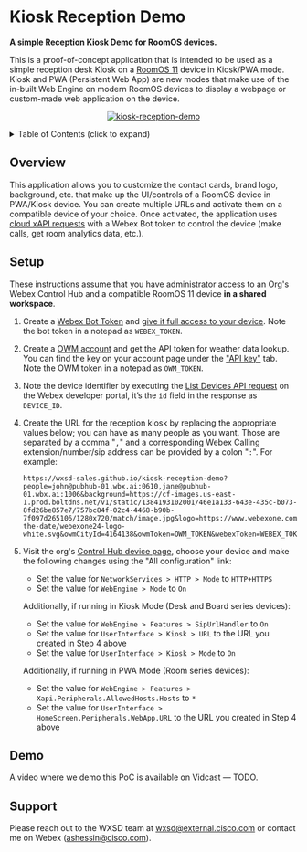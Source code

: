 # Kiosk Reception Demo

**A simple Reception Kiosk Demo for RoomOS devices.**

This is a proof-of-concept application that is intended to be used as a simple reception desk Kiosk on a [RoomOS 11](https://help.webex.com/en-us/article/n01kjh1/New-user-experience-with-RoomOS-11) device in Kiosk/PWA mode.
Kiosk and PWA (Persistent Web App) are new modes that make use of the in-built Web Engine on modern RoomOS devices to display a webpage or custom-made web application on the device.

<p align="center">
   <a href="https://app.vidcast.io/share/bb910329-f398-4f04-baec-18ddaf46f493" target="_blank">
       <img src="https://github.com/wxsd-sales/kiosk-reception-demo/assets/6129517/5e99058f-d4fd-4973-aaae-0d768f10837f" alt="kiosk-reception-demo"/>
    </a>
</p>

<!-- ⛔️ MD-MAGIC-EXAMPLE:START (TOC:collapse=true&collapseText=Click to expand) -->
<details>
<summary>Table of Contents (click to expand)</summary>

* [Overview](#overview)
* [Setup](#setup)
* [Demo](#demo)
* [Support](#support)

</details>
<!-- ⛔️ MD-MAGIC-EXAMPLE:END -->

## Overview

This application allows you to customize the contact cards, brand logo, background, etc. that make up the UI/controls of a RoomOS device in PWA/Kiosk device. You can create multiple URLs and activate them on a compatible device of your choice. Once activated, the application uses [cloud xAPI requests](https://roomos.cisco.com/docs/Introduction.md#the-xapi) with a Webex Bot token to control the device (make calls, get room analytics data, etc.).

## Setup

These instructions assume that you have administrator access to an Org's Webex Control Hub and a compatible RoomOS 11 device **in a shared workspace**.

1. Create a [Webex Bot Token](https://developer.webex.com/my-apps/new/bot) and [give it full access to your device](https://developer.webex.com/docs/devices#giving-a-bot-or-user-access-to-the-xapi-of-a-device). Note the bot token in a notepad as `WEBEX_TOKEN`.

2. Create a [OWM account](https://home.openweathermap.org/users/sign_up) and get the API token for weather data lookup. You can find the key on your account page under the ["API key"](https://home.openweathermap.org/api_keys) tab. Note the OWM token in a notepad as `OWM_TOKEN`.

3. Note the device identifier by executing the [List Devices API request](https://developer.webex.com/docs/api/v1/devices/list-devices) on the Webex developer portal, it’s the `id` field in the response as `DEVICE_ID`.

4. Create the URL for the reception kiosk by replacing the appropriate values below; you can have as many people as you want. Those are separated by a comma "`,`" and a corresponding Webex Calling extension/number/sip address can be provided by a colon "`:`". For example:

   ```text
   https://wxsd-sales.github.io/kiosk-reception-demo?people=john@pubhub-01.wbx.ai:0610,jane@pubhub-01.wbx.ai:1006&background=https://cf-images.us-east-1.prod.boltdns.net/v1/static/1384193102001/46e1a133-643e-435c-b073-8fd26be857e7/757bc84f-02c4-4468-b90b-7f097d265106/1280x720/match/image.jpg&logo=https://www.webexone.com/content/dam/www/us/en/images/webexone/2024/save-the-date/webexone24-logo-white.svg&owmCityId=4164138&owmToken=OWM_TOKEN&webexToken=WEBEX_TOKEN&deviceId=DEVICE_ID
   ```

5. Visit the org's [Control Hub device page](https://admin.webex.com/devices), choose your device and make the following changes using the "All configuration" link:
   - Set the value for `NetworkServices > HTTP > Mode` to `HTTP+HTTPS`
   - Set the value for `WebEngine > Mode` to `On`
   
   Additionally, if running in Kiosk Mode (Desk and Board series devices):
   - Set the value for `WebEngine > Features > SipUrlHandler` to `On`
   - Set the value for `UserInterface > Kiosk > URL` to the URL you created in Step 4 above
   - Set the value for `UserInterface > Kiosk > Mode` to `On`

   Additionally, if running in PWA Mode (Room series devices):
   - Set the value for `WebEngine > Features > Xapi.Peripherals.AllowedHosts.Hosts` to `*`
   - Set the value for `UserInterface > HomeScreen.Peripherals.WebApp.URL` to the URL you created in Step 4 above

## Demo

A video where we demo this PoC is available on Vidcast — TODO.

## Support

Please reach out to the WXSD team at [wxsd@external.cisco.com](mailto:wxsd@external.cisco.com?cc=ashessin@cisco.com&subject=Azure%20Group%20Sync) or contact me on Webex (ashessin@cisco.com).
